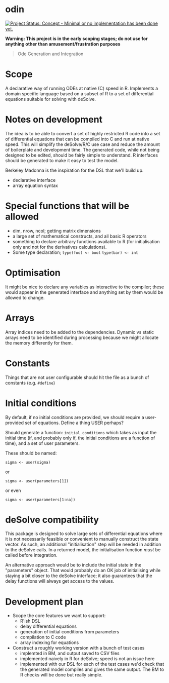 # odin

[![Project Status: Concept - Minimal or no implementation has been done yet.](http://www.repostatus.org/badges/latest/concept.svg)](http://www.repostatus.org/#concept)

**Warning: This project is in the early scoping stages; do not use for anything other than amusement/frustration purposes**

> Ode Generation and Integration

# Scope

A declarative way of running ODEs at native (C) speed in R.  Implements a domain specific language based on a subset of R to a set of differential equations suitable for solving with deSolve.

# Notes on development

The idea is to be able to convert a set of highly restricted R code into a set of differential equations that can be compiled into C and run at native speed.  This will simplify the deSolve/R/C use case and reduce the amount of boilerplate and development time.  The generated code, while not being designed to be edited, should be fairly simple to understand.  R interfaces should be generated to make it easy to test the model.

Berkeley Madonna is the inspiration for the DSL that we'll build up.

* declarative interface
* array equation syntax

# Special functions that will be allowed

* dim, nrow, ncol; getting matrix dimensions
* a large set of mathematical constructs, and all basic R operators
* something to declare arbitrary functions available to R (for initialisation only and not for the derivatives calculations).
* Some type declaration;
  `type(foo) <- bool`
  `type(bar) <- int`

# Optimisation

It might be nice to declare any variables as interactive to the compiler; these would appear in the generated interface and anything set by them would be allowed to change.

# Arrays

Array indices need to be added to the dependencies.  Dynamic vs static arrays need to be identified during processing because we might allocate the memory differently for them.

# Constants

Things that are not user configurable should hit the file as a bunch of constants (e.g. `#define`)

# Initial conditions

By default, if no initial conditions are provided, we should require a
user-provided set of equations.  Define a thing USER perhaps?

Should generate a function: `initial_conditions` which takes as input the initial time (if, and probably only if, the initial conditions are a function of time), and a set of user parameters.

These should be named:

```
sigma <- user(sigma)
```

or

```
sigma <- user(parameters[1])
```

or even

```
sigma <- user(parameters[1:na])
```

# deSolve compatibility

This package is designed to solve large sets of differential equations where it is not necessarily feasible or convenient to manually construct the state vector.  As such, an additional "initialisation" step will be needed in addition to the deSolve calls.  In a returned model, the initialisation function *must* be called before integration.

An alternative approach would be to include the initial state in the "parameters" object.  That would probably do an OK job of initialising while staying a bit closer to the deSolve interface; it also guarantees that the delay functions will always get access to the values.

# Development plan

* Scope the core features we want to support:
  - R'ish DSL
  - delay differential equations
  - generation of initial conditions from parameters
  - compilation to C code
  - array indexing for equations
* Construct a roughly working version with a bunch of test cases
  - implemted in BM, and output saved to CSV files
  - implemented naively in R for deSolve; speed is not an issue here
  - implemented with our DSL
  for each of the test cases we'd check that the generated model compiles and gives the same output.  The BM to R checks will be done but really simple.

